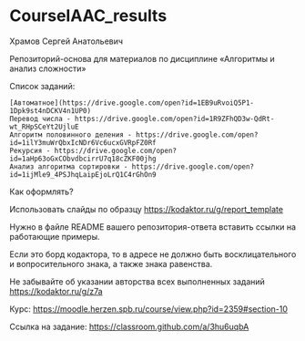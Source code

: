 # CourseIAAC_results
Храмов Сергей Анатольевич

Репозиторий-основа для материалов по дисциплине «Алгоритмы и анализ сложности»

 Список заданий:
 ```
[Автоматное](https://drive.google.com/open?id=1EB9uRvoiQ5P1-1Dpk9st4nDCKV4n1UP0)
Перевод числа - https://drive.google.com/open?id=1R9ZFhQD3w-QdRt-wt_RHpSCeYt2UjluE
Алгоритм половинного деления - https://drive.google.com/open?id=1ilY3muWrQbxIcNDr6Vc6ucxGVRpFZ0Rf
Рекурсия - https://drive.google.com/open?id=1aHp63oGxCObvdbcirrU7q18cZKF00jhg
Анализ алгоритма сортировки - https://drive.google.com/open?id=1ijMle9_4PSJhqLaipEjoLrQ1C4rGhOn9
```

Как оформлять?

Использовать слайды по образцу  https://kodaktor.ru/g/report_template

Нужно в файле README вашего репозитория-ответа вставить ссылки на работающие примеры.

Если это борд кодактора, то в адресе не должно быть восклицательного и вопросительного знака, а также знака равенства.

Не забывайте об указании авторства всех выполненных заданий https://kodaktor.ru/g/z7a

Курс: https://moodle.herzen.spb.ru/course/view.php?id=2359#section-10

Ссылка на задание: https://classroom.github.com/a/3hu6uqbA
